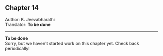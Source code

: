 ## Chapter 14
Author: K. Jeevabharathi  
Translator: **To be done**

---

**To be done**  
Sorry, but we haven't started work on this chapter yet. Check back periodically!